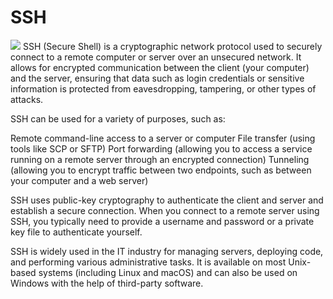 <h1>SSH</h1>
<img src="https://www.hostinger.com/tutorials/wp-content/uploads/sites/2/2017/07/asymmetric-encryption.webp">
SSH (Secure Shell) is a cryptographic network protocol used to securely connect to a remote computer or server over an unsecured network. It allows for encrypted communication between the client (your computer) and the server, ensuring that data such as login credentials or sensitive information is protected from eavesdropping, tampering, or other types of attacks.

SSH can be used for a variety of purposes, such as:

Remote command-line access to a server or computer
File transfer (using tools like SCP or SFTP)
Port forwarding (allowing you to access a service running on a remote server through an encrypted connection)
Tunneling (allowing you to encrypt traffic between two endpoints, such as between your computer and a web server)

SSH uses public-key cryptography to authenticate the client and server and establish a secure connection. When you connect to a remote server using SSH, you typically need to provide a username and password or a private key file to authenticate yourself.

SSH is widely used in the IT industry for managing servers, deploying code, and performing various administrative tasks. It is available on most Unix-based systems (including Linux and macOS) and can also be used on Windows with the help of third-party software.
